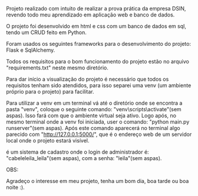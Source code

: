 Projeto realizado com intuito de realizar a prova prática da empresa DSIN, revendo todo meu aprendizado em aplicação web e banco de dados.

O projeto foi desenvolvido em html e css com um banco de dados em sql, tendo um CRUD feito em Python.

Foram usados os seguintes frameworks para o desenvolvimento do projeto: Flask e SqlAlchemy. 

Todos os requisitos para o bom funcionamento do projeto estão no arquivo "requirements.txt" neste mesmo diretório.

Para dar início a visualização do projeto é necessário que todos os requisitos tenham sido atendidos, para isso separei uma venv (um ambiente próprio para o projeto) para facilitar.

Para utilizar a venv em um terminal vá até o diretório onde se encontra a pasta "venv", coloque o seguinte comando: "venv\scripts\activate"(sem aspas).
Isso fará com que o ambiente virtual seja ativo.
Logo após, no mesmo terminal onde a venv foi iniciada, user o comando: "python main.py runserver"(sem aspas).
Após este comando aparecerá no terminal algo parecido com "http://127.0.0.1:5000/", que é o endereço web de um servidor local onde o projeto estará visível.

é um sistema de cadastro onde o login de administrador é: "cabeleleila_leila"(sem aspas), com a senha: "leila"(sem aspas).


OBS:

Agradeço o interesse em meu projeto, tenha um bom dia, boa tarde ou boa noite :).
